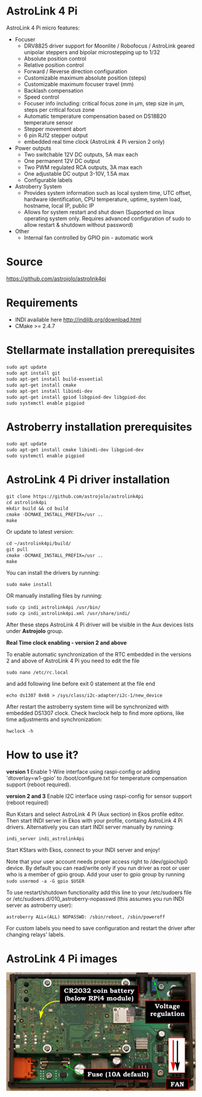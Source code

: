 # AstroLink 4 Pi

AstroLink 4 Pi micro features:
* Focuser
  - DRV8825 driver support for Moonlite / Robofocus / AstroLink geared unipolar steppers and bipolar microstepping up to 1/32
  - Absolute position control
  - Relative position control
  - Forward / Reverse direction configuration
  - Customizable maximum absolute position (steps)
  - Customizable maximum focuser travel (mm)
  - Backlash compensation
  - Speed control
  - Focuser info including: critical focus zone in μm, step size in μm, steps per critical focus zone
  - Automatic temperature compensation based on DS18B20 temperature sensor
  - Stepper movement abort
  - 6 pin RJ12 stepper output
  - embedded real time clock (AstroLink 4 Pi version 2 only)
* Power outputs
  - Two switchable 12V DC outputs, 5A max each
  - One permanent 12V DC output
  - Two PWM regulated RCA outputs, 3A max each
  - One adjustable DC output 3-10V, 1.5A max
  - Configurable labels
* Astroberry System
  - Provides system information such as local system time, UTC offset, hardware identification, CPU temperature, uptime, system load, hostname, local IP, public IP
  - Allows for system restart and shut down (Supported on linux operating system only. Requires advanced configuration of sudo to allow restart & shutdown without password)
* Other
  - Internal fan controlled by GPIO pin - automatic work

# Source
https://github.com/astrojolo/astrolink4pi

# Requirements
* INDI available here http://indilib.org/download.html
* CMake >= 2.4.7

# Stellarmate installation prerequisites
```
sudo apt update
sudo apt install git
sudo apt-get install build-essential
sudo apt-get install cmake
sudo apt-get install libindi-dev
sudo apt-get install gpiod libgpiod-dev libgpiod-doc
sudo systemctl enable pigpiod
```

# Astroberry installation prerequisites
```
sudo apt update
sudo apt-get install cmake libindi-dev libgpiod-dev
sudo systemctl enable pigpiod
```

# AstroLink 4 Pi driver installation
```
git clone https://github.com/astrojolo/astrolink4pi
cd astrolink4pi
mkdir build && cd build
cmake -DCMAKE_INSTALL_PREFIX=/usr ..
make
```
Or update to latest version:
```
cd ~/astrolink4pi/build/
git pull
cmake -DCMAKE_INSTALL_PREFIX=/usr ..
make
```
You can install the drivers by running:
```
sudo make install
```
OR manually installing files by running:
```
sudo cp indi_astrolink4pi /usr/bin/
sudo cp indi_astrolink4pi.xml /usr/share/indi/
```
After these steps AstroLink 4 Pi driver will be visible in the Aux devices lists under **Astrojolo** group.

**Real Time clock enabling - version 2 and above**

To enable automatic synchronization of the RTC embedded in the versions 2 and above of AstroLink 4 Pi you need to edit the file
```
sudo nano /etc/rc.local
```
and add following line before exit 0 statement at the file end
```
echo ds1307 0x68 > /sys/class/i2c-adapter/i2c-1/new_device
```
After restart the astroberry system time will be synchronized with embedded DS1307 clock.
Check hwclock help to find more options, like time adjustments and synchronization:
```
hwclock -h
```

# How to use it?
**version 1** Enable 1-Wire interface using raspi-config or adding 'dtoverlay=w1-gpio' to /boot/configure.txt for temperature compensation support (reboot required). 

**version 2 and 3** Enable I2C interface using raspi-config for sensor support (reboot required)

Run Kstars and select AstroLink 4 Pi (Aux section) in Ekos profile editor. Then start INDI server in Ekos with your profile, containg AstroLink 4 Pi drivers. Alternatively you can start INDI server manually by running:
```
indi_server indi_astrolink4pi
```
Start KStars with Ekos, connect to your INDI server and enjoy!

Note that your user account needs proper access right to /dev/gpiochip0 device. By default you can read/write only if you run driver as root or user who is a member of gpio group. Add your user to gpio group by running ```sudo usermod -a -G gpio $USER```

To use restart/shutdown functionality add this line to your /etc/sudoers file or /etc/sudoers.d/010_astroberry-nopasswd (this assumes you run INDI server as astroberry user):
```
astroberry ALL=(ALL) NOPASSWD: /sbin/reboot, /sbin/poweroff
```

For custom labels you need to save configuration and restart the driver after changing relays' labels.

# AstroLink 4 Pi images

![Photo](/images/al4pi-interior-v3.JPG)

